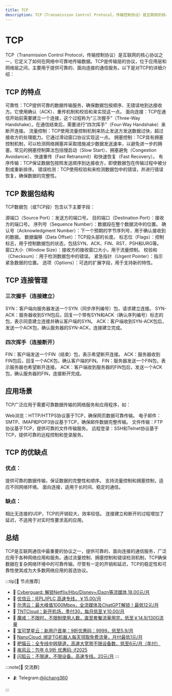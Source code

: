 ```yaml
---
title: TCP
description: TCP（Transmission Control Protocol，传输控制协议）是互联网的核心协议之一，它定义了如何在网络中可靠地传输数据。TCP是传输层的协议，位于应用层和网络层之间，主要用于提供可靠的、面向连接的通信服务。
---
```


# TCP
TCP（Transmission Control Protocol，传输控制协议）是互联网的核心协议之一，它定义了如何在网络中可靠地传输数据。TCP是传输层的协议，位于应用层和网络层之间，主要用于提供可靠的、面向连接的通信服务。以下是对TCP的详细介绍：

## TCP 的特点
可靠性：TCP提供可靠的数据传输服务，确保数据包按顺序、无错误地到达接收方。它使用确认（ACK）、重传机制和校验和来实现这一点。
面向连接：TCP在通信开始前需要建立一个连接，这个过程称为“三次握手”（Three-Way Handshake）。在通信结束后，需要进行“四次挥手”（Four-Way Handshake）来断开连接。
流量控制：TCP使用流量控制机制来防止发送方发送数据过快，超过接收方的处理能力。它通过滑动窗口协议实现这一点。
拥塞控制：TCP具有拥塞控制机制，可以检测网络拥塞并采取措施减少数据发送速率，以避免进一步的拥塞。常见的拥塞控制算法包括慢启动（Slow Start）、拥塞避免（Congestion Avoidance）、快速重传（Fast Retransmit）和快速恢复（Fast Recovery）。
有序传输：TCP保证数据包按照发送顺序到达接收方，即使数据包在传输过程中被分割或重新排序。
错误检测：TCP使用校验和来检测数据包中的错误，并进行错误恢复，确保数据的完整性。
## TCP 数据包结构
TCP数据包（或TCP段）包含以下主要字段：

源端口（Source Port）：发送方的端口号。
目的端口（Destination Port）：接收方的端口号。
序列号（Sequence Number）：数据段在整个数据流中的位置。
确认号（Acknowledgment Number）：下一个预期的字节序列号，用于确认接收到的数据。
数据偏移（Data Offset）：TCP段头部的长度。
标志位（Flags）：控制标志，用于控制数据包的状态，包括SYN、ACK、FIN、RST、PSH和URG等。
窗口大小（Window Size）：接收方的接收窗口大小，用于流量控制。
校验和（Checksum）：用于检测数据包中的错误。
紧急指针（Urgent Pointer）：指示紧急数据的位置。
选项（Options）：可选的扩展字段，用于支持新的特性。
## TCP 连接管理
### 三次握手（连接建立）
SYN：客户端向服务器发送一个SYN（同步序列编号）包，请求建立连接。
SYN-ACK：服务器收到SYN包后，回复一个带有SYN和ACK（确认序列编号）标志的包，表示同意建立连接并确认客户端的SYN。
ACK：客户端收到SYN-ACK包后，发送一个ACK包，确认服务器的SYN-ACK，连接建立完成。
### 四次挥手（连接断开）
FIN：客户端发送一个FIN（结束）包，表示希望断开连接。
ACK：服务器收到FIN包后，回复一个ACK包，确认客户端的FIN。
FIN：服务器发送一个FIN包，表示服务器也希望断开连接。
ACK：客户端收到服务器的FIN包后，发送一个ACK包，确认服务器的FIN，连接断开完成。
## 应用场景
TCP广泛应用于需要可靠数据传输的网络服务和应用程序，如：

Web浏览：HTTP/HTTPS协议基于TCP，确保网页数据可靠传输。
电子邮件：SMTP、IMAP和POP3协议基于TCP，确保邮件数据完整传输。
文件传输：FTP协议基于TCP，提供可靠的文件传输服务。
远程登录：SSH和Telnet协议基于TCP，提供可靠的远程控制和登录服务。
## TCP 的优缺点
### 优点：

提供可靠的数据传输，保证数据的完整性和顺序。
支持流量控制和拥塞控制，适应不同网络环境。
面向连接，适用于长时间、稳定的通信。
### 缺点：

相比无连接的UDP，TCP的开销较大，效率较低。
连接建立和断开的过程增加了延迟，不适用于对实时性要求高的应用。
## 总结
TCP是互联网通信中最重要的协议之一，提供可靠的、面向连接的通信服务，广泛应用于各种网络应用和服务。通过流量控制、拥塞控制和错误检测机制，TCP确保数据在复杂网络环境中的可靠传输。尽管有一定的开销和延迟，TCP的稳定性和可靠性使其成为大多数网络应用的首选协议。

:::tip[🎉 节点推荐]
- 🚀 [Cyberguard: 解锁Netflix/Hbo/Disney+/Dazn等流媒体,18.00元/月](https://www.cyberguard.best/#/register?code=XsreC0T5)<br>
- 🚀 [优信云：IEPL/IPLC 高速专线，￥15.00/月](https://www.优信云.com/#/register?code=JRtE5uIV)<br>
- 🚀 [尔湾云：最大峰值1000Mbps，全流媒体及ChatGPT解锁！最低12元/月](https://erwan6.net/auth/register?code=BoObCd)<br>
- 🚀 [TNTCloud：新开机场，季付30，每月低至￥10.00/月](https://haibing822.tntvipaff.cc/#/register?code=GtjJVgml)<br>
- 🚀 [魔戒：不限时，不限制使用人数，直至套餐流量用完，低至￥14.9/130G流量](https://mojie.app/#/register?code=sSdtPtLo)<br>
- 🚀 [宝可梦星云：新用户首单：9折优惠码：9999，低至5.9/月 ](https://a.suola.link/pokemon)<br>
- 🚀 [NanoCloud: 绑定TG机器人每天领取免费流量，月付最低1元/月](https://edu.uodoo.bid/auth/register?code=JMiOQDHf)<br>
- 🚀 [肥猫云：全专线中转隧道，高速大宽带不限设备数，低至6元/月（年付）](https://fchb1188.fcvipaff.cc/register?aff=X1vZd2wf)<br>
- 🚀 [疾风云：包年 6.9折 优惠码: jf2025](https://homes.tr25.cn?code=ReCm)<br>
- 🚀 [闪狐云：不限速，不限设备。高速专线。20元/月](https://inv02.ffaff.cc/register?aff=WQApz2pv)
:::

:::note[💬 交流群]

- 🫂 Telegram:[@jichang360](https://t.me/jichang360)

:::